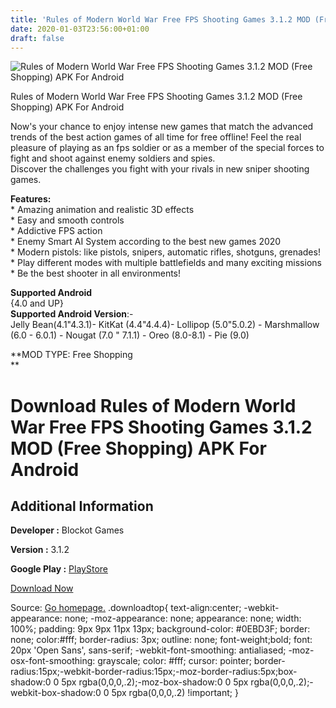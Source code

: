 ```yaml
---
title: 'Rules of Modern World War Free FPS Shooting Games 3.1.2 MOD (Free Shopping) APK For Android'
date: 2020-01-03T23:56:00+01:00
draft: false
---
```


![Rules of Modern World War Free FPS Shooting Games 3.1.2 MOD (Free Shopping) APK For Android](https://i1.wp.com/apkhome.net/wp-content/uploads/2020/01/Rules-of-Modern-World-War-Free-FPS-Shooting-Games-3.1.2-MOD-Free-Shopping.png "Rules of Modern World War Free FPS Shooting Games 3.1.2 MOD (Free Shopping) APK For Android")

  

Rules of Modern World War Free FPS Shooting Games 3.1.2 MOD (Free Shopping) APK For Android

Now's your chance to enjoy intense new games that match the advanced trends of the best action games of all time for free offline! Feel the real pleasure of playing as an fps soldier or as a member of the special forces to fight and shoot against enemy soldiers and spies.  
Discover the challenges you fight with your rivals in new sniper shooting games.

**Features:**  
\* Amazing animation and realistic 3D effects  
\* Easy and smooth controls  
\* Addictive FPS action  
\* Enemy Smart AI System according to the best new games 2020  
\* Modern pistols: like pistols, snipers, automatic rifles, shotguns, grenades!  
\* Play different modes with multiple battlefields and many exciting missions  
\* Be the best shooter in all environments!

**Supported Android**  
{4.0 and UP}  
**Supported Android Version**:-  
Jelly Bean(4.1"4.3.1)- KitKat (4.4"4.4.4)- Lollipop (5.0"5.0.2) - Marshmallow (6.0 - 6.0.1) - Nougat (7.0 " 7.1.1) - Oreo (8.0-8.1) - Pie (9.0)

**MOD TYPE: Free Shopping  
**

Download Rules of Modern World War Free FPS Shooting Games 3.1.2 MOD (Free Shopping) APK For Android
====================================================================================================

Additional Information
----------------------

**Developer :** Blockot Games

**Version :** 3.1.2

**Google Play :** [PlayStore](https://play.google.com/store/apps/details?id=com.blockot.worldwar.shooting.game)

  

[Download Now](https://store4app.co/post/rules-of-modern-world-war-free-fps-shooting-games-3-1-2-mod-free-shopping-apk-for-android_1578075567)

  
Source: [Go homepage.](https://store4app.co/post/rules-of-modern-world-war-free-fps-shooting-games-3-1-2-mod-free-shopping-apk-for-android_1578075567) .downloadtop{ text-align:center; -webkit-appearance: none; -moz-appearance: none; appearance: none; width: 100%; padding: 9px 9px 11px 13px; background-color: #0EBD3F; border: none; color:#fff; border-radius: 3px; outline: none; font-weight;bold; font: 20px 'Open Sans', sans-serif; -webkit-font-smoothing: antialiased; -moz-osx-font-smoothing: grayscale; color: #fff; cursor: pointer; border-radius:15px;-webkit-border-radius:15px;-moz-border-radius:5px;box-shadow:0 0 5px rgba(0,0,0,.2);-moz-box-shadow:0 0 5px rgba(0,0,0,.2);-webkit-box-shadow:0 0 5px rgba(0,0,0,.2) !important; }